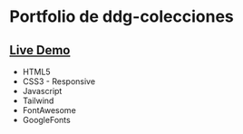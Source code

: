 # Portfolio de ddg-colecciones
## [Live Demo](https://pvmelli.github.io/ddg-colecciones/)

* HTML5
* CSS3 - Responsive
* Javascript
* Tailwind
* FontAwesome
* GoogleFonts
